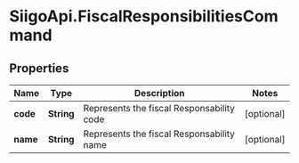 # SiigoApi.FiscalResponsibilitiesCommand

## Properties

Name | Type | Description | Notes
------------ | ------------- | ------------- | -------------
**code** | **String** | Represents the fiscal Responsability code | [optional] 
**name** | **String** | Represents the fiscal Responsability name | [optional] 


